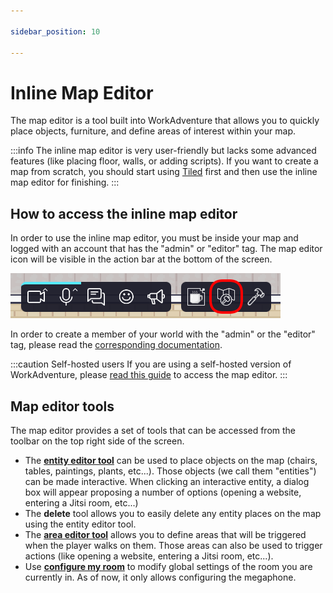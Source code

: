 ```yaml
---

sidebar_position: 10

---
```


# Inline Map Editor

The map editor is a tool built into WorkAdventure that allows you to quickly place objects, furniture, and define areas
of interest within your map.

:::info
The inline map editor is very user-friendly but lacks some advanced features (like placing floor, walls, or adding
scripts). If you want to create a map from scratch, you should start using [Tiled](../tiled-editor/) first
and then use the inline map editor for finishing.
:::

## How to access the inline map editor

In order to use the inline map editor, you must be inside your map and logged with an account that has the
"admin" or "editor" tag. The map editor icon will be visible in the action bar at the bottom of the screen.

![Map editor icon](../images/editor/map-editor-icon.png)

In order to create a member of your world with the "admin" or the "editor" tag, please read the
[corresponding documentation](/admin/members).

:::caution Self-hosted users
If you are using a self-hosted version of WorkAdventure, please [read this guide](https://github.com/workadventure/workadventure/blob/master/docs/others/self-hosting/self-hosted-access.md) to access the map editor.
:::

## Map editor tools

The map editor provides a set of tools that can be accessed from the toolbar on the top right side of the screen.

- The **[entity editor tool](entity-editor/index.md)** can be used to place objects on the map (chairs, tables, paintings, plants, etc...).
  Those objects (we call them "entities") can be made interactive. When clicking an interactive entity, a dialog box
  will appear proposing a number of options (opening a website, entering a Jitsi room, etc...)
- The **delete** tool allows you to easily delete any entity places on the map using the entity editor tool.
- The **[area editor tool](area-editor/)** allows you to define areas that will be triggered when the player walks on them. Those areas
  can also be used to trigger actions (like opening a website, entering a Jitsi room, etc...).
- Use **[configure my room](megaphone.md)** to modify global settings of the room you are currently in.
  As of now, it only allows configuring the megaphone.
